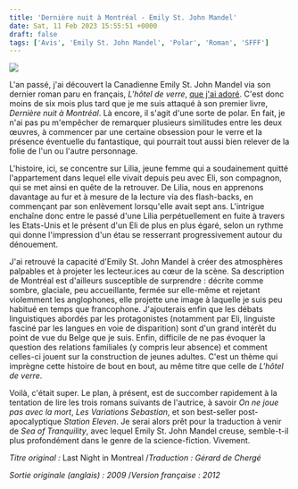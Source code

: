 ```yaml
---
title: 'Dernière nuit à Montréal - Emily St. John Mandel'
date: Sat, 11 Feb 2023 15:55:51 +0000
draft: false
tags: ['Avis', 'Emily St. John Mandel', 'Polar', 'Roman', 'SFFF']
---
```


![](https://carnetslunaires.wordpress.com/wp-content/uploads/2023/01/derniere_nuit_montreal.jpg?w=220)

L'an passé, j'ai découvert la Canadienne Emily St. John Mandel via son dernier roman paru en français, _L'hôtel de verre_, [que j'ai adoré](https://carnetslunaires.wordpress.com/2022/09/03/lhotel-de-verre-emily-st-john-mandel/). C'est donc moins de six mois plus tard que je me suis attaqué à son premier livre, _Dernière nuit à Montréal_. Là encore, il s'agit d'une sorte de polar. En fait, je n'ai pas pu m'empêcher de remarquer plusieurs similitudes entre les deux œuvres, à commencer par une certaine obsession pour le verre et la présence éventuelle du fantastique, qui pourrait tout aussi bien relever de la folie de l'un ou l'autre personnage.

L'histoire, ici, se concentre sur Lilia, jeune femme qui a soudainement quitté l'appartement dans lequel elle vivait depuis peu avec Eli, son compagnon, qui se met ainsi en quête de la retrouver. De Lilia, nous en apprenons davantage au fur et à mesure de la lecture via des flash-backs, en commençant par son enlèvement lorsqu'elle avait sept ans. L'intrigue enchaîne donc entre le passé d'une Lilia perpétuellement en fuite à travers les Etats-Unis et le présent d'un Eli de plus en plus égaré, selon un rythme qui donne l'impression d'un étau se resserrant progressivement autour du dénouement.

J'ai retrouvé la capacité d'Emily St. John Mandel à créer des atmosphères palpables et à projeter les lecteur.ices au cœur de la scène. Sa description de Montréal est d'ailleurs susceptible de surprendre : décrite comme sombre, glaciale, peu accueillante, fermée sur elle-même et rejetant violemment les anglophones, elle projette une image à laquelle je suis peu habitué en temps que francophone. J'ajouterais enfin que les débats linguistiques abordés par les protagonistes (notamment par Eli, linguiste fasciné par les langues en voie de disparition) sont d'un grand intérêt du point de vue du Belge que je suis. Enfin, difficile de ne pas évoquer la question des relations familiales (y compris leur absence) et comment celles-ci jouent sur la construction de jeunes adultes. C'est un thème qui imprègne cette histoire de bout en bout, au même titre que celle de _L'hôtel de verre_.

Voilà, c'était super. Le plan, à présent, est de succomber rapidement à la tentation de lire les trois romans suivants de l'autrice, à savoir _On ne joue pas avec la mort_, _Les Variations Sebastian_, et son best-seller post-apocalyptique _Station Eleven_. Je serai alors prêt pour la traduction à venir de _Sea of Tranquility_, avec lequel Emily St. John Mandel creuse, semble-t-il plus profondément dans le genre de la science-fiction. Vivement.

_Titre original :_ Last Night in Montreal /_Traduction : Gérard de Chergé_

_Sortie originale (anglais) : 2009_ /_Version française : 2012_